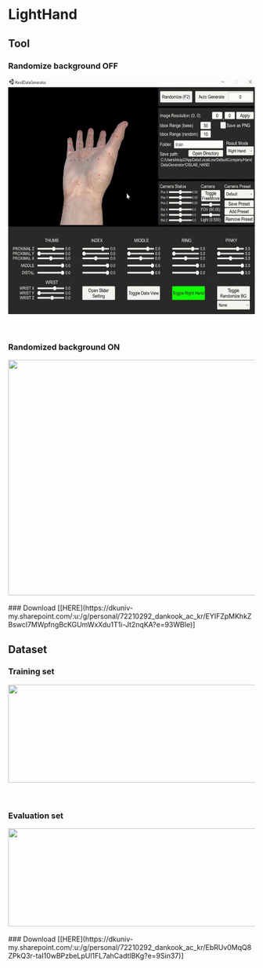 # LightHand

## Tool

### Randomize background OFF
<p align="left">
    <img src="assets/nobg.gif", width="640" height="480">
</p>

</br>

### Randomized background ON
<p align="left">
    <img src="assets/bg.gif", width="640" height="480">
</p>
### Download [[HERE](https://dkuniv-my.sharepoint.com/:u:/g/personal/72210292_dankook_ac_kr/EYIFZpMKhkZBswcl7MWpfngBcKGUmWxXdu1T1i-Jt2nqKA?e=93WBIe)]
</br>

## Dataset
### Training set
<p align="left">
    <img src="assets/trainingset.png", style="width:850px;height:200px">
</p>

</br>

### Evaluation set
<p align="left">
    <img src="assets/evaluationset.png", style="width:850px;height:200px">
</p>
### Download [[HERE](https://dkuniv-my.sharepoint.com/:u:/g/personal/72210292_dankook_ac_kr/EbRUv0MqQ8ZPkQ3r-taI10wBPzbeLpUl1FL7ahCadtlBKg?e=9Sin37)]
